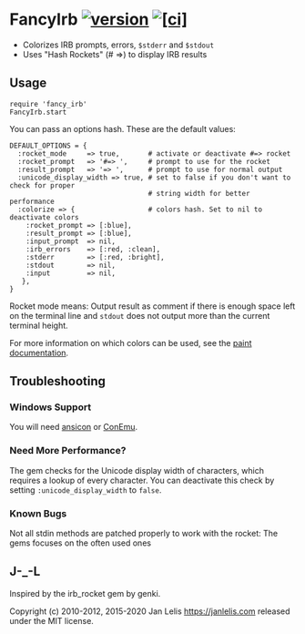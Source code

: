 # FancyIrb [![version](https://badge.fury.io/rb/fancy_irb.svg)](https://badge.fury.io/rb/fancy_irb)  [![[ci]](https://github.com/janlelis/fancy_irb/workflows/Test/badge.svg)](https://github.com/janlelis/fancy_irb/actions?query=workflow%3ATest)

*   Colorizes IRB prompts, errors, `$stderr` and `$stdout`
*   Uses "Hash Rockets" (# =>) to display IRB results

## Usage

    require 'fancy_irb'
    FancyIrb.start

You can pass an options hash. These are the default values:

    DEFAULT_OPTIONS = {
      :rocket_mode     => true,       # activate or deactivate #=> rocket
      :rocket_prompt   => '#=> ',     # prompt to use for the rocket
      :result_prompt   => '=> ',      # prompt to use for normal output
      :unicode_display_width => true, # set to false if you don't want to check for proper
                                      # string width for better performance
      :colorize => {                  # colors hash. Set to nil to deactivate colors
        :rocket_prompt => [:blue],
        :result_prompt => [:blue],
        :input_prompt  => nil,
        :irb_errors    => [:red, :clean],
        :stderr        => [:red, :bright],
        :stdout        => nil,
        :input         => nil,
       },
    }

Rocket mode means: Output result as comment if there is enough space left on
the terminal line and `stdout` does not output more than the current terminal
height.

For more information on which colors can be used, see the [paint documentation](https://github.com/janlelis/paint).

## Troubleshooting
### Windows Support
You will need [ansicon](https://github.com/adoxa/ansicon) or [ConEmu](https://code.google.com/p/conemu-maximus5/).

### Need More Performance?
The gem checks for the Unicode display width of characters, which requires a
lookup of every character. You can deactivate this check by setting
 `:unicode_display_width` to `false`.

### Known Bugs
Not all stdin methods are patched properly to work with the rocket: The gems
focuses on the often used ones

## J-_-L
Inspired by the irb_rocket gem by genki.

Copyright (c) 2010-2012, 2015-2020 Jan Lelis <https://janlelis.com> released under
the MIT license.
